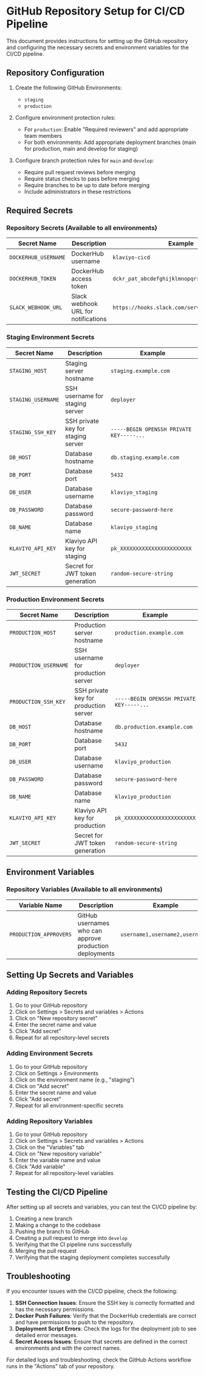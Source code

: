 # GitHub Repository Setup for CI/CD Pipeline

This document provides instructions for setting up the GitHub repository and configuring the necessary secrets and environment variables for the CI/CD pipeline.

## Repository Configuration

1. Create the following GitHub Environments:
   - `staging`
   - `production`

2. Configure environment protection rules:
   - For `production`: Enable "Required reviewers" and add appropriate team members
   - For both environments: Add appropriate deployment branches (main for production, main and develop for staging)

3. Configure branch protection rules for `main` and `develop`:
   - Require pull request reviews before merging
   - Require status checks to pass before merging
   - Require branches to be up to date before merging
   - Include administrators in these restrictions

## Required Secrets

### Repository Secrets (Available to all environments)

| Secret Name | Description | Example |
|-------------|-------------|---------|
| `DOCKERHUB_USERNAME` | DockerHub username | `klaviyo-cicd` |
| `DOCKERHUB_TOKEN` | DockerHub access token | `dckr_pat_abcdefghijklmnopqrstuvwxyz` |
| `SLACK_WEBHOOK_URL` | Slack webhook URL for notifications | `https://hooks.slack.com/services/XXX/YYY/ZZZ` |

### Staging Environment Secrets

| Secret Name | Description | Example |
|-------------|-------------|---------|
| `STAGING_HOST` | Staging server hostname | `staging.example.com` |
| `STAGING_USERNAME` | SSH username for staging server | `deployer` |
| `STAGING_SSH_KEY` | SSH private key for staging server | `-----BEGIN OPENSSH PRIVATE KEY-----...` |
| `DB_HOST` | Database hostname | `db.staging.example.com` |
| `DB_PORT` | Database port | `5432` |
| `DB_USER` | Database username | `klaviyo_staging` |
| `DB_PASSWORD` | Database password | `secure-password-here` |
| `DB_NAME` | Database name | `klaviyo_staging` |
| `KLAVIYO_API_KEY` | Klaviyo API key for staging | `pk_XXXXXXXXXXXXXXXXXXXXXXX` |
| `JWT_SECRET` | Secret for JWT token generation | `random-secure-string` |

### Production Environment Secrets

| Secret Name | Description | Example |
|-------------|-------------|---------|
| `PRODUCTION_HOST` | Production server hostname | `production.example.com` |
| `PRODUCTION_USERNAME` | SSH username for production server | `deployer` |
| `PRODUCTION_SSH_KEY` | SSH private key for production server | `-----BEGIN OPENSSH PRIVATE KEY-----...` |
| `DB_HOST` | Database hostname | `db.production.example.com` |
| `DB_PORT` | Database port | `5432` |
| `DB_USER` | Database username | `klaviyo_production` |
| `DB_PASSWORD` | Database password | `secure-password-here` |
| `DB_NAME` | Database name | `klaviyo_production` |
| `KLAVIYO_API_KEY` | Klaviyo API key for production | `pk_XXXXXXXXXXXXXXXXXXXXXXX` |
| `JWT_SECRET` | Secret for JWT token generation | `random-secure-string` |

## Environment Variables

### Repository Variables (Available to all environments)

| Variable Name | Description | Example |
|---------------|-------------|---------|
| `PRODUCTION_APPROVERS` | GitHub usernames who can approve production deployments | `username1,username2,username3` |

## Setting Up Secrets and Variables

### Adding Repository Secrets

1. Go to your GitHub repository
2. Click on Settings > Secrets and variables > Actions
3. Click on "New repository secret"
4. Enter the secret name and value
5. Click "Add secret"
6. Repeat for all repository-level secrets

### Adding Environment Secrets

1. Go to your GitHub repository
2. Click on Settings > Environments
3. Click on the environment name (e.g., "staging")
4. Click on "Add secret"
5. Enter the secret name and value
6. Click "Add secret"
7. Repeat for all environment-specific secrets

### Adding Repository Variables

1. Go to your GitHub repository
2. Click on Settings > Secrets and variables > Actions
3. Click on the "Variables" tab
4. Click on "New repository variable"
5. Enter the variable name and value
6. Click "Add variable"
7. Repeat for all repository-level variables

## Testing the CI/CD Pipeline

After setting up all secrets and variables, you can test the CI/CD pipeline by:

1. Creating a new branch
2. Making a change to the codebase
3. Pushing the branch to GitHub
4. Creating a pull request to merge into `develop`
5. Verifying that the CI pipeline runs successfully
6. Merging the pull request
7. Verifying that the staging deployment completes successfully

## Troubleshooting

If you encounter issues with the CI/CD pipeline, check the following:

1. **SSH Connection Issues**: Ensure the SSH key is correctly formatted and has the necessary permissions.
2. **Docker Push Failures**: Verify that the DockerHub credentials are correct and have permissions to push to the repository.
3. **Deployment Script Errors**: Check the logs for the deployment job to see detailed error messages.
4. **Secret Access Issues**: Ensure that secrets are defined in the correct environments and with the correct names.

For detailed logs and troubleshooting, check the GitHub Actions workflow runs in the "Actions" tab of your repository.